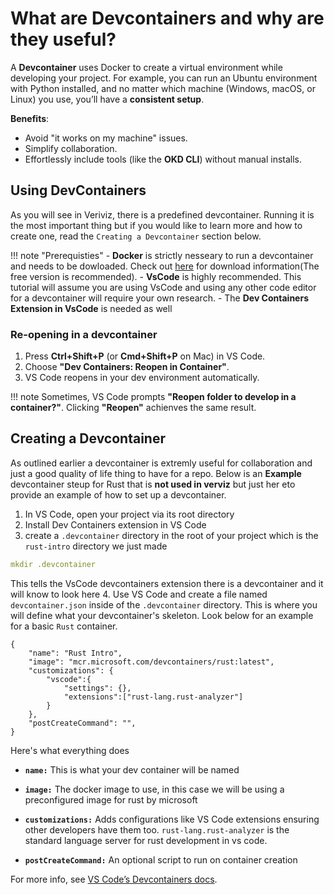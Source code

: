 # What are Devcontainers and why are they useful?

A **Devcontainer** uses Docker to create a virtual environment while developing your 
project. For example, you can run an Ubuntu environment with Python installed, and 
no matter which machine (Windows, macOS, or Linux) you use, you’ll have a **consistent 
setup**.

**Benefits**:
- Avoid "it works on my machine" issues.
- Simplify collaboration.
- Effortlessly include tools (like the **OKD CLI**) without manual installs.

## Using DevContainers

As you will see in Veriviz, there is a predefined devcontainer. Running it is the most important thing but if you would like to learn more and how to create one, read the `Creating a Devcontainer` section below.

!!! note "Prerequisties"
    - **Docker** is strictly nesseary to run a devcontainer and needs to be dowloaded. Check out [here](https://www.docker.com/products/docker-desktop/) for download information(The free version is recommended). 
    - **VsCode** is highly recommended. This tutorial will assume you are using VsCode and using any other code editor for a devcontainer will require your own research.
    - The **Dev Containers Extension in VsCode** is needed as well

### Re-opening in a devcontainer

1. Press **Ctrl+Shift+P** (or **Cmd+Shift+P** on Mac) in VS Code.
2. Choose **"Dev Containers: Reopen in Container"**.
3. VS Code reopens in your dev environment automatically.

!!! note
    Sometimes, VS Code prompts **"Reopen folder to develop in a container?"**.
    Clicking **"Reopen"** achienves the same result.

## Creating a Devcontainer

As outlined earlier a devcontainer is extremly useful for collaboration and just a good quality of life thing to have for a repo. Below is an **Example** devcontainer steup for Rust that is **not used in verviz** but just her eto provide an example of how to set up a devcontainer.

1. In VS Code, open your project via its root directory
2. Install Dev Containers extension in VS Code
3.  create a ```.devcontainer``` directory in the root of your project which is the `rust-intro` directory we just made
```{.yaml .copy}
mkdir .devcontainer
```
This tells the VsCode devcontainers extension there is a devcontainer and it will know to look here
4. Use VS Code and create a file named ```devcontainer.json``` inside of the ```.devcontainer``` directory. This is where you will define what your devcontainer's skeleton. Look below for an example for a basic `Rust` container.

``` { .yaml .copy}
{
    "name": "Rust Intro",
    "image": "mcr.microsoft.com/devcontainers/rust:latest",
    "customizations": {
        "vscode":{
            "settings": {},
            "extensions":["rust-lang.rust-analyzer"]
        }
    },    
    "postCreateCommand": "",
}
```
Here's what everything does

* **```name:```** This is what your dev container will be named

- **```image:```** The docker image to use, in this case we will be using a preconfigured image for rust by microsoft

- **```customizations:```** Adds configurations like VS Code extensions ensuring other developers have them too. ```rust-lang.rust-analyzer``` is the standard language server for rust development in vs code.

- **```postCreateCommand:```** An optional script to run on container creation

For more info, see [VS Code’s Devcontainers docs](https://code.visualstudio.com/docs/devcontainers/containers).


